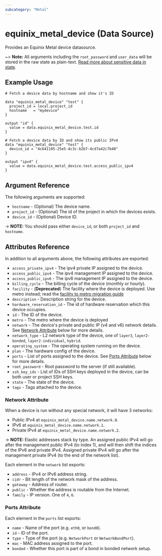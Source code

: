 ```yaml
---
subcategory: "Metal"
---
```


# equinix_metal_device (Data Source)

Provides an Equinix Metal device datasource.

~> **Note:** All arguments including the `root_password` and `user_data` will be stored in
 the raw state as plain-text.
[Read more about sensitive data in state](/docs/state/sensitive-data.html).

## Example Usage

```hcl
# Fetch a device data by hostname and show it's ID

data "equinix_metal_device" "test" {
  project_id = local.project_id
  hostname   = "mydevice"
}

output "id" {
  value = data.equinix_metal_device.test.id
}
```

```hcl
# Fetch a device data by ID and show its public IPv4
data "equinix_metal_device" "test" {
  device_id = "4c641195-25e5-4c3c-b2b7-4cd7a42c7b40"
}

output "ipv4" {
  value = data.equinix_metal_device.test.access_public_ipv4
}
```

## Argument Reference

The following arguments are supported:

* `hostname` - (Optional) The device name.
* `project_id` - (Optional) The id of the project in which the devices exists.
* `device_id` - (Optional) Device ID.

-> **NOTE:** You should pass either `device_id`, or both `project_id` and `hostname`.

## Attributes Reference

In addition to all arguments above, the following attributes are exported:

* `access_private_ipv4` - The ipv4 private IP assigned to the device.
* `access_public_ipv4` - The ipv4 management IP assigned to the device.
* `access_public_ipv6` - The ipv6 management IP assigned to the device.
* `billing_cycle` - The billing cycle of the device (monthly or hourly).
* `facility` - (**Deprecated**) The facility where the device is deployed. Use metro instead; read the [facility to metro migration guide](https://registry.terraform.io/providers/equinix/equinix/latest/docs/guides/migration_guide_facilities_to_metros_devices)
* `description` - Description string for the device.
* `hardware_reservation_id` - The id of hardware reservation which this device occupies.
* `id` - The ID of the device.
* `metro` - The metro where the device is deployed
* `network` - The device's private and public IP (v4 and v6) network details. See
[Network Attribute](#network-attribute) below for more details.
* `network_type` - L2 network type of the device, one of `layer3`, `layer2-bonded`,
`layer2-individual`, `hybrid`.
* `operating_system` - The operating system running on the device.
* `plan` - The hardware config of the device.
* `ports` - List of ports assigned to the device. See [Ports Attribute](#ports-attribute) below for
more details.
* `root_password` - Root password to the server (if still available).
* `ssh_key_ids` - List of IDs of SSH keys deployed in the device, can be both user or project SSH keys.
* `state` - The state of the device.
* `tags` - Tags attached to the device.

### Network Attribute

When a device is run without any special network, it will have 3 networks:

* Public IPv4 at `equinix_metal_device.name.network.0`.
* IPv6 at `equinix_metal_device.name.network.1`.
* Private IPv4 at `equinix_metal_device.name.network.2`.

-> **NOTE:** Elastic addresses stack by type. An assigned public IPv4 will go after the management
public IPv4 (to index 1), and will then shift the indices of the IPv6 and private IPv4. Assigned
private IPv4 will go after the management private IPv4 (to the end of the network list).

Each element in the `network` list exports:

* `address` - IPv4 or IPv6 address string.
* `cidr` - Bit length of the network mask of the address.
* `gateway` - Address of router.
* `public` - Whether the address is routable from the Internet.
* `family` - IP version. One of `4`, `6`.

### Ports Attribute

Each element in the `ports` list exports:

* `name` - Name of the port (e.g. `eth0`, or `bond0`).
* `id` - ID of the port.
* `type` - Type of the port (e.g. `NetworkPort` or `NetworkBondPort`).
* `mac` - MAC address assigned to the port.
* `bonded` - Whether this port is part of a bond in bonded network setup.
